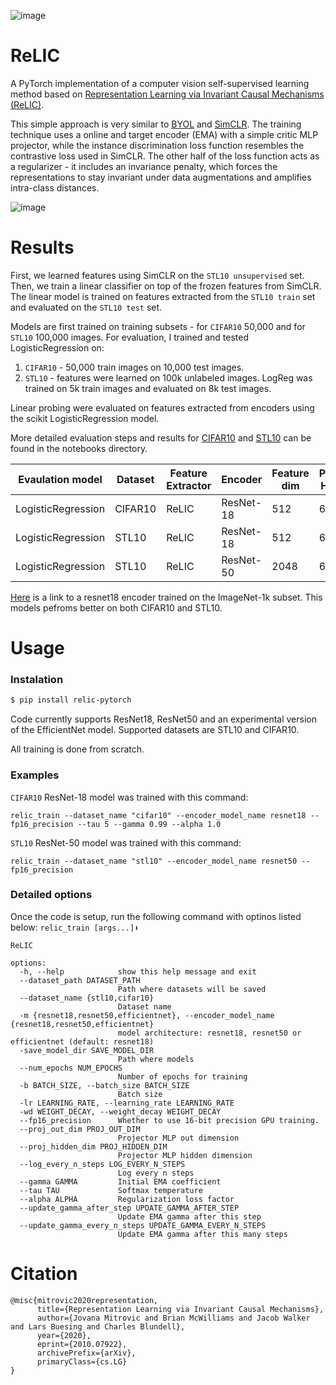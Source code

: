 ![image](https://github.com/filipbasara0/relic/assets/29043871/130c3459-08fc-49c1-a922-43576f2a255c)

# ReLIC

A PyTorch implementation of a computer vision self-supervised learning method based on [Representation Learning via Invariant Causal Mechanisms (ReLIC)](https://arxiv.org/abs/2010.07922).

This simple approach is very similar to [BYOL](https://arxiv.org/abs/2006.07733) and [SimCLR](https://arxiv.org/abs/2002.05709). The training technique uses a online and target encoder (EMA) with a simple critic MLP projector, while the instance discrimination loss function resembles the contrastive loss used in SimCLR. The other half of the loss function acts as a regularizer - it includes an invariance penalty, which forces the representations to stay invariant under data augmentations and amplifies intra-class distances.

![image](https://github.com/filipbasara0/relic/assets/29043871/70ccdb40-3343-4ea7-946b-80bdc1e7b85d)


# Results

First, we learned features using SimCLR on the ```STL10 unsupervised``` set. Then, we train a linear classifier on top of the frozen features from SimCLR. The linear model is trained on features extracted from the ```STL10 train``` set and evaluated on the ```STL10 test``` set.

Models are first trained on training subsets - for `CIFAR10` 50,000 and for `STL10` 100,000 images. For evaluation, I trained and tested LogisticRegression on:
1. `CIFAR10` - 50,000 train images on 10,000 test images.
2. `STL10` - features were learned on 100k unlabeled images. LogReg was trained on 5k train images and evaluated on 8k test images.

Linear probing were evaluated on features extracted from encoders using the scikit LogisticRegression model.

More detailed evaluation steps and results for [CIFAR10](https://github.com/filipbasara0/relic/blob/main/notebooks/linear-probing-cifar.ipynb) and [STL10](https://github.com/filipbasara0/relic/blob/main/notebooks/linear-probing-stl.ipynb) can be found in the notebooks directory. 

| Evaulation model    | Dataset | Feature Extractor| Encoder   | Feature dim | Projection Head dim | Epochs | Top1 % |
|---------------------|---------|------------------|-----------|-------------|---------------------|--------|--------|
| LogisticRegression  | CIFAR10 | ReLIC            | ResNet-18 | 512         | 64                  | 100    | 71.07  |
| LogisticRegression  | STL10   | ReLIC            | ResNet-18 | 512         | 64                  | 100    | 76.10  |
| LogisticRegression  | STL10   | ReLIC            | ResNet-50 | 2048        | 64                  | 100    | 80.40  |

[Here](https://drive.google.com/file/d/1XaZBdvPGPh2nQzzHAJ_oL41c1f8Lc_FN/view?usp=sharing) is a link to a resnet18 encoder trained on the ImageNet-1k subset. This models pefroms better on both CIFAR10 and STL10.

# Usage

### Instalation

```bash
$ pip install relic-pytorch
```

Code currently supports ResNet18, ResNet50 and an experimental version of the EfficientNet model. Supported datasets are STL10 and CIFAR10.

All training is done from scratch.

### Examples
`CIFAR10` ResNet-18 model was trained with this command:

`relic_train --dataset_name "cifar10" --encoder_model_name resnet18 --fp16_precision --tau 5 --gamma 0.99 --alpha 1.0`

`STL10` ResNet-50 model was trained with this command:

`relic_train --dataset_name "stl10" --encoder_model_name resnet50 --fp16_precision`

### Detailed options
Once the code is setup, run the following command with optinos listed below:
`relic_train [args...]⬇️`

```
ReLIC

options:
  -h, --help            show this help message and exit
  --dataset_path DATASET_PATH
                        Path where datasets will be saved
  --dataset_name {stl10,cifar10}
                        Dataset name
  -m {resnet18,resnet50,efficientnet}, --encoder_model_name {resnet18,resnet50,efficientnet}
                        model architecture: resnet18, resnet50 or efficientnet (default: resnet18)
  -save_model_dir SAVE_MODEL_DIR
                        Path where models
  --num_epochs NUM_EPOCHS
                        Number of epochs for training
  -b BATCH_SIZE, --batch_size BATCH_SIZE
                        Batch size
  -lr LEARNING_RATE, --learning_rate LEARNING_RATE
  -wd WEIGHT_DECAY, --weight_decay WEIGHT_DECAY
  --fp16_precision      Whether to use 16-bit precision GPU training.
  --proj_out_dim PROJ_OUT_DIM
                        Projector MLP out dimension
  --proj_hidden_dim PROJ_HIDDEN_DIM
                        Projector MLP hidden dimension
  --log_every_n_steps LOG_EVERY_N_STEPS
                        Log every n steps
  --gamma GAMMA         Initial EMA coefficient
  --tau TAU             Softmax temperature
  --alpha ALPHA         Regularization loss factor
  --update_gamma_after_step UPDATE_GAMMA_AFTER_STEP
                        Update EMA gamma after this step
  --update_gamma_every_n_steps UPDATE_GAMMA_EVERY_N_STEPS
                        Update EMA gamma after this many steps
```

# Citation

```
@misc{mitrovic2020representation,
      title={Representation Learning via Invariant Causal Mechanisms}, 
      author={Jovana Mitrovic and Brian McWilliams and Jacob Walker and Lars Buesing and Charles Blundell},
      year={2020},
      eprint={2010.07922},
      archivePrefix={arXiv},
      primaryClass={cs.LG}
}
```

